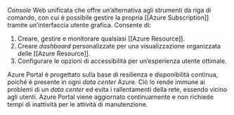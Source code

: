 *Console* Web unificata che offre un’alternativa agli strumenti da riga di comando, con cui è possibile gestire la propria [[Azure Subscription]] tramite un’interfaccia utente grafica. Consente di:

1. Creare, gestire e monitorare qualsiasi [[Azure Resource]].
2. Creare *dashboard* personalizzate per una visualizzazione organizzata delle [[Azure Resource]].
3. Configurare le opzioni di accessibilità per un’esperienza utente ottimale.

Azure Portal è progettato sulla base di resilienza e disponibilità continua, poiché è presente in ogni *data center* Azure. Ciò lo rende immune ai problemi di un *data center* ed evita i rallentamenti della rete, essendo vicino agli utenti. Azure Portal viene aggiornato continuamente e non richiede tempi di inattività per le attività di manutenzione.